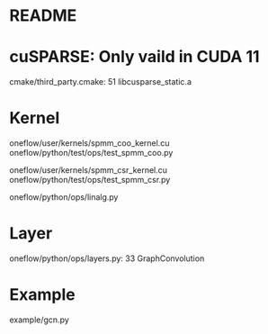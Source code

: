 # README

# cuSPARSE: Only vaild in CUDA 11
cmake/third_party.cmake: 51 libcusparse_static.a 

# Kernel
oneflow/user/kernels/spmm_coo_kernel.cu
oneflow/python/test/ops/test_spmm_coo.py

oneflow/user/kernels/spmm_csr_kernel.cu
oneflow/python/test/ops/test_spmm_csr.py

oneflow/python/ops/linalg.py

# Layer
oneflow/python/ops/layers.py: 33 GraphConvolution

# Example
example/gcn.py